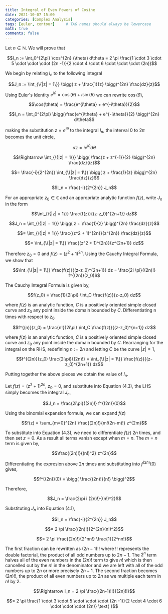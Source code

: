 ```yaml
---
title: Integral of Even Powers of Cosine
date: 2021-10-07 15:00
categories: [Complex Analysis]
tags: [euler, contour]     # TAG names should always be lowercase
math: true
comments: false
---
```

Let $n \in \mathbb{N}$. We will prove that

$$I_n := \int_0^{2\pi} \cos^{2n} (\theta) d\theta = 2 \pi \frac{1 \cdot 3 \cdot 5 \cdot \cdot \cdot (2n -1)}{2 \cdot 4 \cdot 6 \cdot \cdot \cdot (2n)}$$

We begin by relating $I_n$ to the following integral

$$J_n := \int_{\{|z| = 1\}} \bigg( z + \frac{1}{z} \bigg)^{2n} \frac{dz}{z}$$

Using Euler's Identity $e^{i \theta} = \cos(\theta) + i\sin(\theta)$ we can rewrite
$\cos(\theta)$,

$$\cos(\theta) = \frac{e^{i\theta} + e^{-i\theta}}{2}$$

$$I_n = \int_0^{2\pi} \bigg(\frac{e^{i\theta} + e^{-i\theta}}{2} \bigg)^{2n} d\theta$$

making the substitution $z = e^{i \theta}$ to the integral $I_n$, the interval 0 to $2\pi$ becomes the unit circle,

$$dz = i e^{i\theta} d\theta$$

$$\Rightarrow \int_{\{|z| = 1\}} \bigg( \frac{z + z^{-1}}{2} \bigg)^{2n} \frac{dz}{iz}$$

$$= \frac{-i}{2^{2n}} \int_{\{|z| = 1\}} \bigg( z + \frac{1}{z} \bigg)^{2n} \frac{dz}{z}$$

$$I_n =  \frac{-i}{2^{2n}} J_n$$

For an appropriate $z_0 \in \mathbb{C}$ and an appropriate analytic function $f(z)$, write $J_n$ in the form

$$\int_{\{|z| = 1\}} \frac{f(z)}{(z-z_0)^{2n+1}} dz$$

$$J_n = \int_{\{|z| = 1\}} \bigg( z + \frac{1}{z} \bigg)^{2n} \frac{dz}{z}$$

$$= \int_{\{|z| = 1\}} \frac{(z^2 + 1)^{2n}}{z^{2n}} \frac{dz}{z}$$

$$= \int_{\{|z| = 1\}} \frac{(z^2 + 1)^{2n}}{z^{2n+1}} dz$$

Therefore $z_0 = 0$ and $f(z) = (z^2+1)^{2n}$. Using the Cauchy Integral Formula, we show that

$$\int_{\{|z| = 1\}} \frac{f(z)}{(z-z_0)^{2n+1}} dz = \frac{2i \pi}{(2n)!} f^{(2n)}(z_0)$$

The Cauchy Integral Formula is given by,

$$f(z_0) = \frac{1}{2i\pi} \int_C \frac{f(z)}{z-z_0} dz$$

where $f(z)$ is an analytic function, $C$ is a positively oriented simple closed curve and $z_0$ any point inside the
domain bounded by $C$. Differentiating n times with respect to $z_0$

$$f^{(n)}(z_0) = \frac{n!}{2i\pi} \int_C \frac{f(z)}{(z-z_0)^{n+1}} dz$$

where $f(z)$ is an analytic function, $C$ is a positively oriented simple closed curve and $z_0$ any point inside the
domain bounded by $C$. Rearranging for the integral on the RHS, redefining $n:=2n$ and letting $C$ be the curve $|z| = 1$,

$$f^{(2n)}(z_0) \frac{2i\pi}{(2n)!} = \int_{\{|z| = 1\}} \frac{f(z)}{(z-z_0)^{2n+1}} dz$$

Putting together the above pieces we obtain the value of $I_n$.

Let $f(z) = (z^2+1)^{2n}$, $z_0 = 0$, and substitute into Equation (4.3), the LHS simply becomes the integral $J_n$,

$$J_n = \frac{2i\pi}{(2n)!} f^{(2n)}(0)$$

Using the binomial expansion formula, we can expand $f(z)$

$$f(z) = \sum_{m=0}^{2n} \frac{(2n)!}{m!(2n-m)!} z^{2m}$$

To substitute into Equation (4.3), we need to differentiate $f(z)$ $2n$ times, and then set $z = 0$. As a result all
terms vanish except when $m = n$. The $m = n$ term is given by,

$$\frac{(2n)!}{(n!)^2} z^{2n}$$

Differentiating the expresion above $2n$ times and substituting into $f^{(2n)}(0)$ gives,

$$f^{(2n)}(0) = \bigg( \frac{(2n)!}{n!} \bigg)^2$$

Therefore,

$$J_n = \frac{2\pi i (2n)!}{(n!)^2}$$

Substituting $J_n$ into Equation (4.1),

$$I_n =  \frac{-i}{2^{2n}} J_n$$

$$= 2 \pi \frac{(2n)!}{2^{2n}(n!)^2}$$

$$= 2 \pi \frac{(2n)!}{2^nn!} \frac{1}{2^nn!}$$

The first fraction can be rewritten as $(2n-1)!!$ where !! represents the double factorial, the product of all odd
numbers up to $2n-1$. The $2^n$ term halves all of the even numbers in the $(2n)!$ term to give $n!$ which is then
cancelled out by the $n!$ in the denominator and we are left with all of the odd numbers up to $2n$ or more precisely
$2n-1$. The second fraction becomes $(2n)!!$, the product of all even numbers up to $2n$ as we multiple each term in
$n!$ by 2.

$$\Rightarrow I_n = 2 \pi \frac{(2n-1)!!}{(2n)!!}$$

$$= 2 \pi \frac{1 \cdot 3 \cdot 5 \cdot \cdot \cdot (2n -1)}{2 \cdot 4 \cdot 6 \cdot \cdot \cdot (2n)} \text{ }$$
